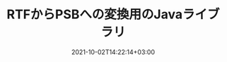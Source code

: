 ---
############################# Static ############################
layout: "autogen-gist"
date: 2021-10-02T14:22:14+03:00
draft: false
path: "ja/total/java/conversion/rtf-to-psb/"
other_out_formats: "PDF DOC DOCX DOCM DOT DOTX DOTM TXT RTF HTML MHTML HTM MHT XLS XLSX XLSM XLSB XLT XLTX XLTM XLAM CSV TSV FODS DIF SXC PPT PPTX PPS PPSX PPSM POT POTX PPTM POTM ODT OTT ODS ODP OTP TIFF JPEG JPG PNG GIF BMP ICO WMF EMF DCM WEBP JP2 EMZ WMZ SVG SVGZ TGA XPS TEX MD PSD PSB EPUB WEB EXCEL IMAGE FODP DICOM"
ad_headline: "JavaRTFからPSBへの変換"
ad_description: "RTFからPSBへのJava用ドキュメント変換API| 100以上のファイル形式がサポートされています"

############################# Head ############################
head_title: "JavaでRTFをPSBに変換する| JavaWord変換ライブラリ"
head_description: "Javaワードプロセッシングドキュメント変換API。 NetBeans、IntelliJ IDEA、およびEclipse開発環境を使用して、JavaアプリケーションでRTFをPSBおよび100以上の他の画像とファイル形式に変換します。"

############################# Header ############################
title: "RTFからPSBへの変換用のJavaライブラリ"
description: "柔軟なドキュメント操作オプションを使用して、JavaおよびJ2SEアプリケーションでRTFをPSBにプログラムで変換し、結果のドキュメントの外観をカスタマイズします。 Word文書変換ライブラリは、Word文書形式をPDF、Excelスプレッドシート、PowerPointプレゼンテーション、Photoshop、HTML、eBook、XML、画像、およびその他の多くの一般的なファイル形式に正確に変換します。複数のドキュメント変換機能の使用–ドキュメント全体を変換するか、自己選択したページ番号またはページ範囲に基づいてソースドキュメントファイルの特定のページを選択し、外部ソフトウェアを使用せずにサポートされているドキュメント形式に簡単に変換します。"

############################# SubMenu ############################
submenu:
    enable: false

############################# Content ############################
content:
    enable: true
    block:
    - title_left: "JavaでRTFをPSBに変換する方法"
      content_left: |
          3つの簡単な手順を使用して、JavaでRTFからPSBファイルへの変換を実行します。変換されたMHTMLドキュメントをそのまま表示するか、外部ソフトウェアを使用せずにレンダリングしてHTMLとして表示します。

          -   **Converter**クラスの新しいインスタンスを作成し、RTFファイルをロードします
          -   PSBドキュメントタイプに**ConvertOptions**を設定します
          -   PSBに変換するには、**Converter**クラスインスタンスの**Convert**メソッドを呼び出します
          -   HTMLビューアのオプションを設定する
          -   変換されたPSBをHTMLとして表示する**Viewer**オブジェクトを作成します
          
      title_right: "ダウンロードとインストール手順"
      content_right: |
          Wordファイル形式をさまざまな画像やドキュメントタイプに変換するには、`GroupDocs.Conversion`および`GroupDocs.Viewer`名前空間が必要です。これには、PDF、Microsoft Office（Word、Excel、PowerPoint、Project、Outlook）、OpenDocument、HTML、およびCAD図が含まれます。 Conholdate.Totalが提供する他の [Officeドキュメント用のJava API](https://products.conholdate.com/total/java/)を調べてください。
          
          [ダウンロード](https://downloads.conholdate.com/total/java)からそれぞれのアセンブリファイルを取得するか、[Maven](https://repository.conholdate.com/webapp/#/artifacts/browse/tree/General/repo)からパッケージ全体をフェッチして、ワークスペースに直接`Conholdate.Total for Java`を追加します。
          
      gisthash: "675fd7fb45acf595fd9f872593eb2899"
      gistfile: "word-to-pdf-conversion.java"

    - title_left: "Wordに透かしを追加してPDFに変換"
      content_left: |
          元のソースファイルとまったく同じように、JavaでWord文書をPDFに正確に変換し、変換された文書ページにテキストまたは画像の透かしを適用します。

          -   **Converter**クラスの新しいインスタンスを作成して、WordDOCXドキュメントを変換します
          -   適切な**ConvertOptions**クラス（PdfConvertOptions、WordProcessingConvertOptions、SpreadsheetConvertOptions）をインスタンス化します
          -   **WatermarkOptions**クラスの新しいインスタンスを作成します
          -   透かしのプロパティ（色、幅、高さ、テキスト、画像など）を指定します
          -   **ConvertOptions**インスタンスの**Watermark**プロパティを設定します
          -   WordからPDFへの変換のために**Converter**クラスインスタンスの**Convert**メソッドを呼び出します
          
      title_right: "離れた場所にあるドキュメントの読み込みと変換"
      content_right: |
          Conholdate.Total for Javaの使用–開発者は、Amazon S3、Microsoft Azure Blob、FTP、ローカルディスク、ストリーム、単純なURLなどのさまざまなリモートロケーションおよびクラウドドキュメントストレージリソースからドキュメントをロードおよび変換できます。リモートに配置されたドキュメントストリームを取得するメソッドを指定し、それをコンストラクターとしてConverterクラスに渡すだけです。
          
          Conholdate.Total for Java APIは、Windows J2SE、Linux（Ubuntu、OpenSUSE、CentOSなど）、macOS、およびEclipse、IntelliJ NetBeans、IntelliJ IDEA、またはVisualStudioCode開発環境に基づくあらゆるタイプのJavaアプリケーションなどのさまざまなオペレーティングシステムでサポートされます。
          
      gisthash: "6999e55b491eea2906d7fefe2e636e33"
      gistfile: "add-watermark-to-word-and-convert-to-pdf.java"
          
    - title_left: "パスワードで保護されたWordからPDFへの変換"
      content_left: |
          パスワードで保護されたワードプロセッシングドキュメントをJavaベースのアプリケーション内で正確にロードしてPDFに変換します。必要なのは、ほんの数行のコードだけです。開発者は、Microsoft Wordをインストールしなくても、Word（DOCまたはDOCX）ドキュメントをWeb（HTML、MHTML）、画像（JPG、PNG TIFF、BMP）、Markdownなどの他の形式に変換することもできます。

          -   **Converter**クラスの新しいインスタンスを作成し、ソースドキュメントパスを渡します
          -   適切な**ConvertOptions**クラスをインスタンス化します。 （PdfConvertOptions、WordProcessingConvertOptions、SpreadsheetConvertOptionsなど）
          -   **Converter**クラスインスタンスの**convert**メソッドを呼び出し、変換されたドキュメントのファイル名を渡します
        
      title_right: "ソースドキュメント情報の抽出"
      content_right: |
          ドキュメント情報抽出機能を使用すると、ソースドキュメントファイルに関する基本情報を取得できるだけでなく、貴重なファイル形式固有の情報を抽出することもできます。これには、Microsoft Projectファイルのプロジェクトの開始日と終了日、PDFドキュメントの印刷制限、Outlookデータファイルに含まれるフォルダーのリスト、およびCADドキュメントのレイヤーとレイアウトに関する情報が含まれます。

          ドキュメント変換のためのConholdate.TotalJavaAPIのもう1つの便利な機能は、バイトストリームの形式で配信されるソースドキュメントの不明なファイル形式拡張子の自動検出です。
          
      gisthash: "35e23082b8fa43502d6784c38947eef1"
      gistfile: "password-protected-word-document-to-pdf-conversion.java"

    - title_left: "Javaで特定の単語ページをPDFに変換する"
      content_left: |
          Javaドキュメント変換APIを使用すると、ソースドキュメントから選択したページを選択し、サポートされているドキュメント形式に正確に変換できます。以下のコード例は、Word文書の1ページ目と4ページ目を結果のPDFファイルに変換する方法を示しています。

          -   **Converter**クラスの新しいインスタンスを作成し、入力（Word）ドキュメントを読み込みます
          -   適切な**ConvertOptions**クラスをインスタンス化します。 （PdfConvertOptions、WordProcessingConvertOptions、SpreadsheetConvertOptionsなど）
          -   **ConvertOptions**インスタンスの**setPages**プロパティを設定し、変換する特定のページ番号を指定します
          -   **Converter**クラスインスタンスの**convert**メソッドを呼び出し、変換されたドキュメントのファイル名（PDF）を渡します
        
      title_right: "変換されたドキュメントの結果をキャッシュする"
      content_right: |
          場合によっては、変換されたドキュメントサイズが大きくなり、変換に時間がかかることがあります。ドキュメント変換ライブラリは、このような状況を効率的に管理し、反復的な変換プロセスを高速化するためのキャッシュ機能を提供します。必要に応じて、ICacheインターフェイスが拡張ポイントを使用してカスタムキャッシュ実装と連携し、キャッシュ変換を制御できるようにします。

          変換結果はデフォルトでローカルドライブに保存されますが、Amazon S3、Dropbox、Googleドライブ、Windows Azure、Reddisなどの適切なインターフェイスを実装することで、あらゆるタイプのキャッシュストレージをサポートできます。
          
      gisthash: "98e5756c4d2150212f5abd2eb2067059"
      gistfile: "convert-specific-word-document-pages-to-pdf.java"
############################# About Formats ############################
about_formats:
    enable: false
############################# More Formats ############################
more_formats:
    enable: true
    auto: false
    other_out_formats: PDF DOC DOCX DOCM DOT DOTX DOTM TXT RTF HTML MHTML HTM MHT XLS XLSX XLSM XLSB XLT XLTX XLTM XLAM CSV TSV FODS DIF SXC PPT PPTX PPS PPSX PPSM POT POTX PPTM POTM ODT OTT ODS ODP OTP TIFF JPEG JPG PNG GIF BMP ICO WMF EMF DCM WEBP JP2 EMZ WMZ SVG SVGZ TGA XPS TEX MD PSD PSB EPUB WEB EXCEL IMAGE FODP DICOM
############################# Back to top ###############################
back_to_top:
  enable: true
---